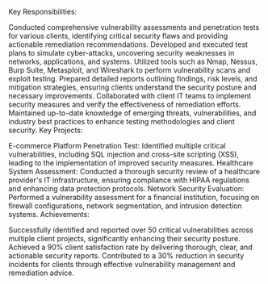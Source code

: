 Key Responsibilities:

Conducted comprehensive vulnerability assessments and penetration tests for various clients, identifying critical security flaws and providing actionable remediation recommendations.
Developed and executed test plans to simulate cyber-attacks, uncovering security weaknesses in networks, applications, and systems.
Utilized tools such as Nmap, Nessus, Burp Suite, Metasploit, and Wireshark to perform vulnerability scans and exploit testing.
Prepared detailed reports outlining findings, risk levels, and mitigation strategies, ensuring clients understand the security posture and necessary improvements.
Collaborated with client IT teams to implement security measures and verify the effectiveness of remediation efforts.
Maintained up-to-date knowledge of emerging threats, vulnerabilities, and industry best practices to enhance testing methodologies and client security.
Key Projects:

E-commerce Platform Penetration Test: Identified multiple critical vulnerabilities, including SQL injection and cross-site scripting (XSS), leading to the implementation of improved security measures.
Healthcare System Assessment: Conducted a thorough security review of a healthcare provider's IT infrastructure, ensuring compliance with HIPAA regulations and enhancing data protection protocols.
Network Security Evaluation: Performed a vulnerability assessment for a financial institution, focusing on firewall configurations, network segmentation, and intrusion detection systems.
Achievements:

Successfully identified and reported over 50 critical vulnerabilities across multiple client projects, significantly enhancing their security posture.
Achieved a 90% client satisfaction rate by delivering thorough, clear, and actionable security reports.
Contributed to a 30% reduction in security incidents for clients through effective vulnerability management and remediation advice.
